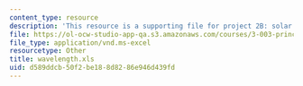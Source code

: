 ```yaml
---
content_type: resource
description: 'This resource is a supporting file for project 2B: solar cell performance.'
file: https://ol-ocw-studio-app-qa.s3.amazonaws.com/courses/3-003-principles-of-engineering-practice-spring-2010/d589ddcb50f2be188d8286e946d439fd_wavelength.xls
file_type: application/vnd.ms-excel
resourcetype: Other
title: wavelength.xls
uid: d589ddcb-50f2-be18-8d82-86e946d439fd
---
```

